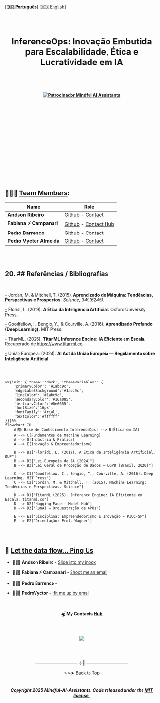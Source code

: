  <br>
 
 \[**[🇧🇷 Português](README.pt_BR.md)**\] \[[🇺🇸 English](README.md)\]


  <br><br> 


 #  <p align="center">  InferenceOps: Inovação Embutida para Escalabilidade, Ética e Lucratividade em IA


  <br><br> 


  #### <p align="center"> [![Patrocinador Mindful AI Assistants](https://img.shields.io/badge/Sponsor-Mindful%20AI%20%20Assistants-brightgreen?logo=GitHub)](https://github.com/sponsors/Mindful-AI-Assistants)


  <br><br> 















































<br><br>
<br><br>
<br><br>
<br><br>
<br><br>
<br><br>

## 🧑🏼‍🚀 [Team Members]():

| Name                    | Role                                             |
|-------------------------|--------------------------------------------------|
| **Andson Ribeiro**       | [Github](https://github.com/andsonandreribeiro09) - [Contact]() |
| **Fabiana ⚡️ Campanari** | [Github](https://github.com/FabianaCampanari) - [Contact Hub](https://linktr.ee/fabianacampanari)   |
| **Pedro Barrenco** |   [Github]()  - [Contact]()  |
|  **Pedro Vyctor Almeida** |  [Github](https://github.com/ppvyctor) - [Contact]()    |


<br><br>


 ##  20. ## [Referências / Bibliografias]()

<br>

[-]() Jordan, M. & Mitchell, T. (2015). **Aprendizado de Máquina: Tendências, Perspectivas e Prospectos.** *Science, 349(6245).*  

[-]() Floridi, L. (2019). **A Ética da Inteligência Artificial.** Oxford University Press.  

[-]() Goodfellow, I., Bengio, Y., & Courville, A. (2016). **Aprendizado Profundo (Deep Learning).** MIT Press.  

[-]() TitanML. (2025). **TitanML Inference Engine: IA Eficiente em Escala.** Recuperado de https://www.titanml.co  

[-]() União Europeia. (2024). **AI Act da União Europeia — Regulamento sobre Inteligência Artificial.**  


<br><br>


```mermaid
%%{init: {'theme':'dark', 'themeVariables': {
    'primaryColor': '#1abc9c',
    'edgeLabelBackground':'#1abc9c',
    'lineColor': '#1abc9c',
    'secondaryColor':'#16a085',
    'tertiaryColor':'#0e6655',
    'fontSize':'16px',
    'fontFamily':'Arial',
    'textColor':'#ffffff'
}}}%%
flowchart TD
    A[📚 Base de Conhecimento InferenceOps] --> B[Ética em IA]
    A --> C[Fundamentos de Machine Learning]
    A --> D[Indústria & Prática]
    A --> E[Inovação & Empreendedorismo]

    B --> B1["Floridi, L. (2019). A Ética da Inteligência Artificial. OUP"]
    B --> B2["Lei Europeia de IA (2024)"]
    B --> B3["Lei Geral de Proteção de Dados — LGPD (Brasil, 2020)"]

    C --> C1["Goodfellow, I., Bengio, Y., Courville, A. (2016). Deep Learning. MIT Press"]
    C --> C2["Jordan, M. & Mitchell, T. (2015). Machine Learning: Tendências e Perspectivas. Science"]

    D --> D1["TitanML (2025). Inference Engine: IA Eficiente em Escala. titanml.co"]
    D --> D2["Hugging Face — Model Hub"]
    D --> D3["RunAI — Orquestração de GPUs"]

    E --> E1["Disciplina: Empreendedorismo & Inovação — PIUC-SP"]
    E --> E2["Orientação: Prof. Wagner"]
```



<br><br>



## 💌 [Let the data flow... Ping Us]()



- 👨🏽‍🚀 **Andson Ribeiro** - [Slide into my inbox]()

- 👩🏻‍🚀 **Fabiana ⚡️ Campanari** - [Shoot me an email](mailto:fabicampanari@proton.me)

- 👨🏽‍🚀 **Pedro Barrenco** - []()
  
- 🧑🏼‍🚀 **PedroVyctor** - [Hit me up by email](mailto:pedro.vyctor00@gmail.com)








<br> 


#### <p align="center">  🛸๋ My Contacts [Hub](https://linktr.ee/fabianacampanari)


<br>

### <p align="center"> <img src="https://github.com/user-attachments/assets/517fc573-7607-4c5d-82a7-38383cc0537d" />


<br><br>

<p align="center">  ────────────── ⊹🔭๋ ──────────────

<!--
<p align="center">  ────────────── 🛸๋*ੈ✩* 🔭*ੈ₊ ──────────────
-->

<br>

<p align="center"> ➣➢➤ <a href="#top">Back to Top </a>
  


#

##### <p align="center"> Copyright 2025 Mindful-AI-Assistants. Code released under the  [MIT license.](https://github.com/Mindful-AI-Assistants/planet-smart-city-laguna-iot-pucsp/blob/7ac78ed36a9256cbdc0941dbd44fd13b545bc2dd/LICENSE)




